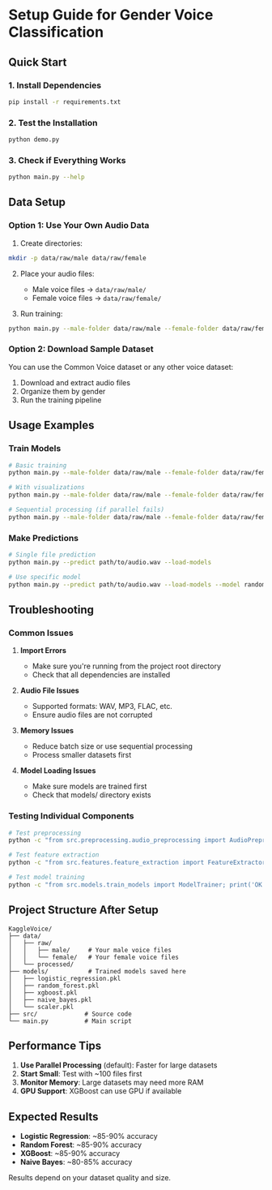 # Setup Guide for Gender Voice Classification

## Quick Start

### 1. Install Dependencies
```bash
pip install -r requirements.txt
```

### 2. Test the Installation
```bash
python demo.py
```

### 3. Check if Everything Works
```bash
python main.py --help
```

## Data Setup

### Option 1: Use Your Own Audio Data
1. Create directories:
```bash
mkdir -p data/raw/male data/raw/female
```

2. Place your audio files:
   - Male voice files → `data/raw/male/`
   - Female voice files → `data/raw/female/`

3. Run training:
```bash
python main.py --male-folder data/raw/male --female-folder data/raw/female
```

### Option 2: Download Sample Dataset
You can use the Common Voice dataset or any other voice dataset:
1. Download and extract audio files
2. Organize them by gender
3. Run the training pipeline

## Usage Examples

### Train Models
```bash
# Basic training
python main.py --male-folder data/raw/male --female-folder data/raw/female

# With visualizations
python main.py --male-folder data/raw/male --female-folder data/raw/female --visualize

# Sequential processing (if parallel fails)
python main.py --male-folder data/raw/male --female-folder data/raw/female --no-parallel
```

### Make Predictions
```bash
# Single file prediction
python main.py --predict path/to/audio.wav --load-models

# Use specific model
python main.py --predict path/to/audio.wav --load-models --model random_forest
```

## Troubleshooting

### Common Issues

1. **Import Errors**
   - Make sure you're running from the project root directory
   - Check that all dependencies are installed

2. **Audio File Issues**
   - Supported formats: WAV, MP3, FLAC, etc.
   - Ensure audio files are not corrupted

3. **Memory Issues**
   - Reduce batch size or use sequential processing
   - Process smaller datasets first

4. **Model Loading Issues**
   - Make sure models are trained first
   - Check that models/ directory exists

### Testing Individual Components

```bash
# Test preprocessing
python -c "from src.preprocessing.audio_preprocessing import AudioPreprocessor; print('OK')"

# Test feature extraction
python -c "from src.features.feature_extraction import FeatureExtractor; print('OK')"

# Test model training
python -c "from src.models.train_models import ModelTrainer; print('OK')"
```

## Project Structure After Setup

```
KaggleVoice/
├── data/
│   ├── raw/
│   │   ├── male/     # Your male voice files
│   │   └── female/   # Your female voice files
│   └── processed/
├── models/           # Trained models saved here
│   ├── logistic_regression.pkl
│   ├── random_forest.pkl
│   ├── xgboost.pkl
│   ├── naive_bayes.pkl
│   └── scaler.pkl
├── src/             # Source code
└── main.py          # Main script
```

## Performance Tips

1. **Use Parallel Processing** (default): Faster for large datasets
2. **Start Small**: Test with ~100 files first
3. **Monitor Memory**: Large datasets may need more RAM
4. **GPU Support**: XGBoost can use GPU if available

## Expected Results

- **Logistic Regression**: ~85-90% accuracy
- **Random Forest**: ~85-90% accuracy  
- **XGBoost**: ~85-90% accuracy
- **Naive Bayes**: ~80-85% accuracy

Results depend on your dataset quality and size.
